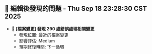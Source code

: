 ## 🚨 編輯後發現的問題 - Thu Sep 18 23:28:30 CST 2025

- 🔄 **[檔案變更] 發現      290 處錯誤處理相關變更**
  - 發現位置: 最近的檔案變更
  - 影響評估: Medium
  - 預期修復時間: 下一循環

